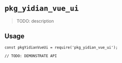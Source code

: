 # `pkg_yidian_vue_ui`

> TODO: description

## Usage

```
const pkgYidianVueUi = require('pkg_yidian_vue_ui');

// TODO: DEMONSTRATE API
```
